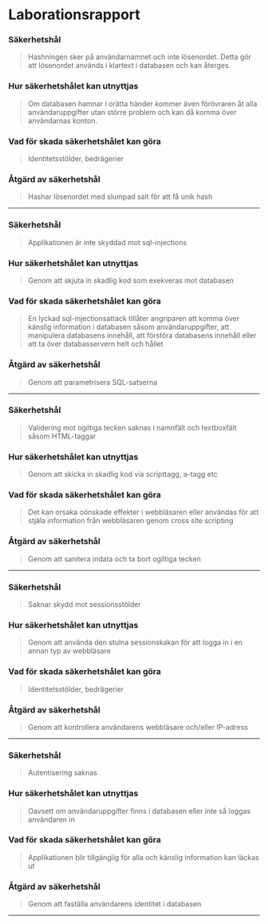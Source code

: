 Laborationsrapport
==================

### Säkerhetshål

> Hashningen sker på användarnamnet och inte lösenordet. Detta gör att lösenordet används i klartext i databasen och kan återges.

### Hur säkerhetshålet kan utnyttjas

> Om databasen hamnar i orätta händer kommer även förövraren åt alla användaruppgifter utan större problem och kan då komma över användarnas konton.

### Vad för skada säkerhetshålet kan göra

> Identitetsstölder, bedrägerier

### Åtgärd av säkerhetshål

> Hashar lösenordet med slumpad salt för att få unik hash

* * *

### Säkerhetshål

> Applikationen är inte skyddad mot sql-injections

### Hur säkerhetshålet kan utnyttjas

> Genom att skjuta in skadlig kod som exekveras mot databasen

### Vad för skada säkerhetshålet kan göra

> En lyckad sql-injectionsattack tillåter angriparen att komma över känslig information i databasen såsom användaruppgifter, att manipulera databasens innehåll, att förstöra databasens innehåll eller att ta över databasservern helt och hållet

### Åtgärd av säkerhetshål

> Genom att parametrisera SQL-satserna 

* * *

### Säkerhetshål

> Validering mot ogiltiga tecken saknas i namnfält och textboxfält såsom HTML-taggar

### Hur säkerhetshålet kan utnyttjas

> Genom att skicka in skadlig kod via scripttagg, a-tagg etc

### Vad för skada säkerhetshålet kan göra

> Det kan orsaka oönskade effekter i webbläsaren eller användas för att stjäla information från webbläsaren genom cross site scripting

### Åtgärd av säkerhetshål

> Genom att sanitera indata och ta bort ogiltiga tecken

* * *

### Säkerhetshål

> Saknar skydd mot sessionsstölder

### Hur säkerhetshålet kan utnyttjas

> Genom att använda den stulna sessionskakan för att logga in i en annan typ av webbläsare

### Vad för skada säkerhetshålet kan göra

> Identitetsstölder, bedrägerier

### Åtgärd av säkerhetshål

> Genom att kontrollera användarens webbläsare och/eller IP-adress

* * *

### Säkerhetshål

> Autentisering saknas 

### Hur säkerhetshålet kan utnyttjas

> Oavsett om användaruppgifter finns i databasen eller inte så loggas användaren in 

### Vad för skada säkerhetshålet kan göra

> Applikationen blir tillgänglig för alla och känslig information kan läckas ut

### Åtgärd av säkerhetshål

> Genom att faställa användarens identitet i databasen

* * *

